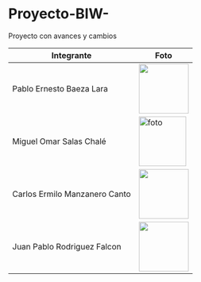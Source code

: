 # Proyecto-BIW-
Proyecto con avances y cambios

| Integrante | Foto |
|------------|------|
| Pablo Ernesto Baeza Lara | <img width="100" height="100" src="https://github.com/user-attachments/assets/89260631-93bd-40cf-8998-84eb557f63b9" /> |
| Miguel Omar Salas Chalé | <img width="95" height="100" alt="foto" src="https://github.com/user-attachments/assets/693f204a-aeb3-4616-bd22-23956fec54e6" />
| Carlos Ermilo Manzanero Canto | <img width="100" height="100" src="https://github.com/user-attachments/assets/8e63b4fc-a5f9-4e3a-9ff0-4c1c7750cfca" /> |
| Juan Pablo Rodriguez Falcon | <img width="100" height="100" src="https://github.com/user-attachments/assets/dbedf4ee-341e-454a-82df-352e062050e3" /> |


